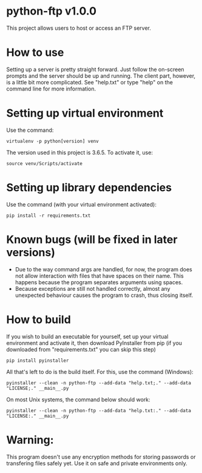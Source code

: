 # python-ftp v1.0.0
This project allows users to host or access an FTP server. 

# How to use
Setting up a server is pretty straight forward. Just follow the on-screen prompts and the server should be up and running. The client part, however, is a little bit more complicated. See "help.txt" or type "help" on the command line for more information.

# Setting up virtual environment
Use the command: 

	virtualenv -p python[version] venv
The version used in this project is 3.6.5.
To activate it, use:

	source venv/Scripts/activate

# Setting up library dependencies
Use the command (with your virtual environment activated):
	
	pip install -r requirements.txt
	
# Known bugs (will be fixed in later versions)
* Due to the way command args are handled, for now, the program does not allow interaction with files that have spaces on their name. This happens because the program separates arguments using spaces.
* Because exceptions are still not handled correctly, almost any unexpected behaviour causes the program to crash, thus closing itself.

# How to build
If you wish to build an executable for yourself, set up your virtual environment and activate it, then download PyInstaller from pip (if you downloaded from "requirements.txt" you can skip this step)
	
	pip install pyinstaller
All that's left to do is the build itself. For this, use the command (Windows):

	pyinstaller --clean -n python-ftp --add-data "help.txt;." --add-data "LICENSE;." __main__.py
On most Unix systems, the command below should work:
	
	pyinstaller --clean -n python-ftp --add-data "help.txt:." --add-data "LICENSE:." __main__.py

# Warning:
This program doesn't use any encryption methods for storing passwords or
transfering files safely yet. Use it on safe and private environments only.
